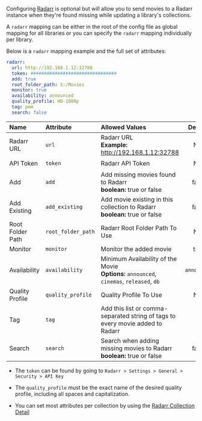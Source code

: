 Configuring [Radarr](https://radarr.video/) is optional but will allow you to send movies to a Radarr instance when they're found missing while updating a library's collections. 

A `radarr` mapping can be either in the root of the config file as global mapping for all libraries or you can specify the `radarr` mapping individually per library.

Below is a `radarr` mapping example and the full set of attributes:
```yaml
radarr:
  url: http://192.168.1.12:32788
  token: ################################
  add: true
  root_folder_path: S:/Movies
  monitor: true
  availability: announced
  quality_profile: HD-1080p
  tag: pmm
  search: false
```

| Name | Attribute | Allowed Values| Default | Required |
| :--- | :--- | :--- | :---: | :---: |
| Radarr URL | `url` | Radarr URL<br>**Example:** http://192.168.1.12:32788 | N/A | :heavy_check_mark: |
| API Token | `token` | Radarr API Token | N/A | :heavy_check_mark: |
| Add | `add` | Add missing movies found to Radarr<br>**boolean:** true or false | false | :x: |
| Add Existing | `add_existing` | Add movie existing in this collection to Radarr<br>**boolean:** true or false | false | :x: |
| Root Folder Path | `root_folder_path` | Radarr Root Folder Path To Use | N/A | :heavy_check_mark: |
| Monitor | `monitor` | Monitor the added movie | true | :x: |
| Availability | `availability` | Minimum Availability of the Movie<br>**Options:** `announced`, `cinemas`, `released`, `db` | `announced` | :heavy_check_mark: |
| Quality Profile | `quality_profile` | Quality Profile To Use | N/A | :x: |
| Tag | `tag` | Add this list or comma-separated string of tags to every movie added to Radarr | ` ` | :x: |
| Search | `search` | Search when adding missing movies to Radarr<br>**boolean:** true or false | false | :x: |

* The `token` can be found by going to `Radarr > Settings > General > Security > API Key`

* The `quality_profile` must be the exact name of the desired quality profile, including all spaces and capitalization.

* You can set most attributes per collection by using the [Radarr Collection Detail](https://github.com/meisnate12/Plex-Meta-Manager/wiki/Collection-Details#radarr-attributes)